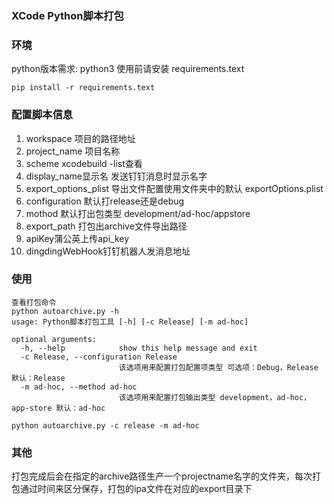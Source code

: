 ### XCode Python脚本打包

### 环境
python版本需求: python3
使用前请安装 requirements.text
```shell
pip install -r requirements.text

```

###  配置脚本信息
1. workspace 项目的路径地址
2. project_name 项目名称
3. scheme xcodebuild -list查看
4. display_name显示名 发送钉钉消息时显示名字
5. export_options_plist 导出文件配置使用文件夹中的默认 exportOptions.plist
6. configuration 默认打release还是debug
7. mothod 默认打出包类型 development/ad-hoc/appstore
8. export_path 打包出archive文件导出路径
9. apiKey蒲公英上传api_key
10. dingdingWebHook钉钉机器人发消息地址


### 使用
```shell
查看打包命令
python autoarchive.py -h 
usage: Python脚本打包工具 [-h] [-c Release] [-m ad-hoc]

optional arguments:
  -h, --help            show this help message and exit
  -c Release, --configuration Release
                        该选项用来配置打包配置项类型 可选项：Debug，Release 默认：Release
  -m ad-hoc, --method ad-hoc
                        该选项用来配置打包输出类型 development，ad-hoc，app-store 默认：ad-hoc

python autoarchive.py -c release -m ad-hoc
```

### 其他
打包完成后会在指定的archive路径生产一个projectname名字的文件夹，每次打包通过时间来区分保存，打包的ipa文件在对应的export目录下
